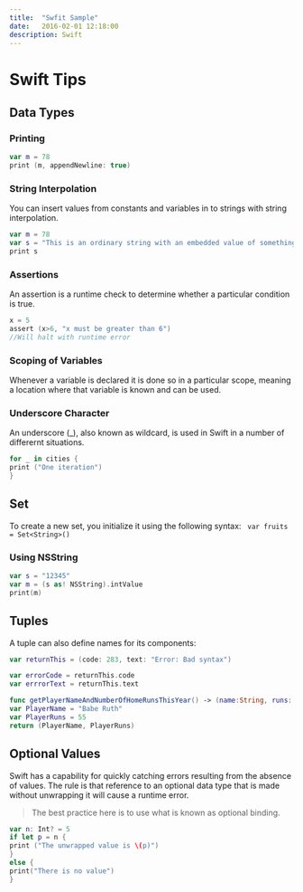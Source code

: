 ```yaml
---
title:  "Swfit Sample"
date:   2016-02-01 12:18:00
description: Swift
---
```


# Swift Tips
## Data Types
### Printing

```swift
var m = 78
print (m, appendNewline: true)
```
### String Interpolation

You can insert values from constants and variables in to strings with string interpolation.

```swift
var m = 78
var s = "This is an ordinary string with an embedded value of something."
print s
```
### Assertions

An assertion is a runtime check to determine whether a particular condition is true.

```swift
x = 5
assert (x>6, "x must be greater than 6")
//Will halt with runtime error
```
### Scoping of Variables

Whenever a variable is declared it is done so in a particular scope, meaning a location where that variable is known and can be used.

### Underscore Character

An underscore (_), also known as wildcard, is used in Swift in a number of differernt situations.

```swift
for _ in cities {
print ("One iteration")
}
```
## Set

To create a new set, you initialize it using the following syntax:
``` var fruits = Set<String>()```

### Using NSString

```swift
var s = "12345"
var m = (s as! NSString).intValue
print(m)
```
## Tuples

A tuple can also define names for its components:

```swift
var returnThis = (code: 283, text: "Error: Bad syntax")

var errorCode = returnThis.code
var errrorText = returnThis.text

func getPlayerNameAndNumberOfHomeRunsThisYear() -> (name:String, runs: Int) {
var PlayerName = "Babe Ruth"
var PlayerRuns = 55
return (PlayerName, PlayerRuns)
```

## Optional Values

Swift has a capability for quickly catching errors resulting from the absence of values. The rule is that reference to an optional data type that is made without unwrapping it will cause a runtime error.

> The best practice here is to use what is known as optional binding.

```swift
var n: Int? = 5
if let p = n {
print ("The unwrapped value is \(p)")
}
else {
print("There is no value")
}
```










